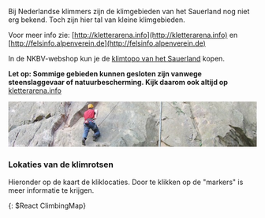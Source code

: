 
<style>
.floatStyle {
	float: right;
}
</style>


Bij Nederlandse klimmers zijn de klimgebieden van het Sauerland nog niet erg bekend. Toch zijn hier tal van kleine klimgebieden.<br/>


Voor meer info zie: [http://kletterarena.info](http://kletterarena.info) en [http://felsinfo.alpenverein.de](http://felsinfo.alpenverein.de)


In de NKBV-webshop kun je de [klimtopo van het Sauerland](https://www.nkbvwebshop.nl/toposauerland) kopen. 

**Let op: Sommige gebieden kunnen gesloten zijn vanwege steenslaggevaar of natuurbescherming. Kijk daarom ook altijd op** [kletterarena.info](http://kletterarena.info/klettergebiete.php)

![image](../../fotos/klimmen.jpg)

### Lokaties van de klimrotsen
Hieronder op de kaart de kliklocaties. Door te klikken op de "markers" is meer informatie te krijgen.

{: $React ClimbingMap}


